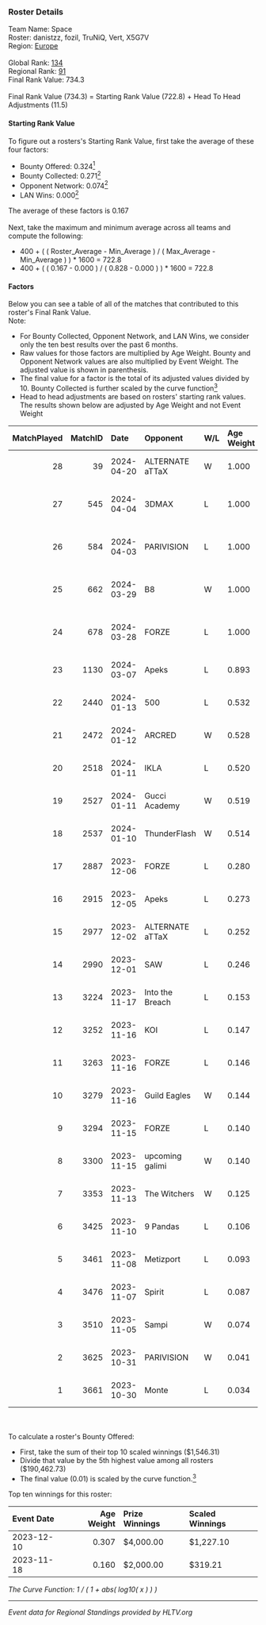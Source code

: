 ### Roster Details<br />
Team Name: Space<br />
Roster: danistzz, fozil, TruNiQ, Vert, X5G7V<br />
Region: [Europe]( ../standings_europe.md)<br />
<br />
Global Rank: [134](../standings_global.md)<br />
Regional Rank: [91]( ../standings_europe.md)<br />
Final Rank Value:  734.3<br />
<br />
Final Rank Value (734.3) = Starting Rank Value (722.8) + Head To Head Adjustments (11.5)<br />

#### Starting Rank Value<br />
To figure out a rosters's Starting Rank Value, first take the average of these four factors:<br />
- Bounty Offered: 0.324[<sup>1</sup>](#table2)
- Bounty Collected: 0.271[<sup>2</sup>](#table1)
- Opponent Network: 0.074[<sup>2</sup>](#table1)
- LAN Wins: 0.000[<sup>2</sup>](#table1)

The average of these factors is 0.167<br />
<br />
Next, take the maximum and minimum average across all teams and compute the following:<br />
- 400 + ( ( Roster_Average - Min_Average ) / ( Max_Average - Min_Average ) ) * 1600 = 722.8
- 400 + ( ( 0.167 - 0.000 ) / ( 0.828 - 0.000 ) ) * 1600 = 722.8


#### Factors<br />
Below you can see a table of all of the matches that contributed to this roster's Final Rank Value.<br />
Note:<br />

- For Bounty Collected, Opponent Network, and LAN Wins, we consider only the ten best results over the past 6 months.
- Raw values for those factors are multiplied by Age Weight. Bounty and Opponent Network values are also multiplied by Event Weight. The adjusted value is shown in parenthesis.
- The final value for a factor is the total of its adjusted values divided by 10. Bounty Collected is further scaled by the curve function[<sup>3</sup>](#curveFunction)
- Head to head adjustments are based on rosters' starting rank values. The results shown below are adjusted by Age Weight and not Event Weight
<span id="table1"></span><br />


| MatchPlayed | MatchID | Date       | Opponent        | W/L | Age Weight | Event Weight | Bounty Collected | Opponent Network | LAN Wins  | H2H Adjustment | Participating Roster                      |
| -: | -: | :- | :- | :- | :- | :- | :- | :- | :- | -: | :- |
|          28 |      39 | 2024-04-20 | ALTERNATE aTTaX | W   | 1.000      | 0.500        | 0.019 (0.010)    | 0.639 (0.320)    | 0 (0.000) |          19.93 | danistzz, fozil, TruNiQ, Vert, X5G7V      |
|          27 |     545 | 2024-04-04 | 3DMAX           | L   | 1.000      | -            | -                | -                | -         |          -4.49 | danistzz, fozil, TruNiQ, Vert, waterfaLLZ |
|          26 |     584 | 2024-04-03 | PARIVISION      | L   | 1.000      | -            | -                | -                | -         |         -13.33 | danistzz, fozil, TruNiQ, Vert, waterfaLLZ |
|          25 |     662 | 2024-03-29 | B8              | W   | 1.000      | 0.500        | 0.003 (0.001)    | 0.655 (0.328)    | 0 (0.000) |          23.15 | danistzz, fozil, TruNiQ, Vert, waterfaLLZ |
|          24 |     678 | 2024-03-28 | FORZE           | L   | 1.000      | -            | -                | -                | -         |          -4.76 | danistzz, fozil, TruNiQ, Vert, waterfaLLZ |
|          23 |    1130 | 2024-03-07 | Apeks           | L   | 0.893      | -            | -                | -                | -         |          -1.19 | enzero, fozil, TruNiQ, Vert, waterfaLLZ   |
|          22 |    2440 | 2024-01-13 | 500             | L   | 0.532      | -            | -                | -                | -         |         -10.23 | enzero, fozil, leri511, TruNiQ, Vert      |
|          21 |    2472 | 2024-01-12 | ARCRED          | W   | 0.528      | 0.143        | 0.008 (0.001)    | 0.164 (0.012)    | 0 (0.000) |           8.01 | enzero, fozil, leri511, TruNiQ, Vert      |
|          20 |    2518 | 2024-01-11 | IKLA            | L   | 0.520      | -            | -                | -                | -         |         -10.24 | enzero, fozil, leri511, TruNiQ, Vert      |
|          19 |    2527 | 2024-01-11 | Gucci Academy   | W   | 0.519      | 0.143        | 0.013 (0.001)    | 0.093 (0.007)    | 0 (0.000) |           9.36 | enzero, fozil, leri511, TruNiQ, Vert      |
|          18 |    2537 | 2024-01-10 | ThunderFlash    | W   | 0.514      | 0.143        | 0.000 (0.000)    | 0.000 (0.000)    | 0 (0.000) |           2.35 | enzero, fozil, leri511, TruNiQ, Vert      |
|          17 |    2887 | 2023-12-06 | FORZE           | L   | 0.280      | -            | -                | -                | -         |          -3.63 | enzero, fozil, leri511, TruNiQ, Vert      |
|          16 |    2915 | 2023-12-05 | Apeks           | L   | 0.273      | -            | -                | -                | -         |          -0.41 | enzero, fozil, leri511, TruNiQ, Vert      |
|          15 |    2977 | 2023-12-02 | ALTERNATE aTTaX | L   | 0.252      | -            | -                | -                | -         |          -3.18 | enzero, fozil, leri511, TruNiQ, Vert      |
|          14 |    2990 | 2023-12-01 | SAW             | L   | 0.246      | -            | -                | -                | -         |          -0.38 | enzero, fozil, leri511, TruNiQ, Vert      |
|          13 |    3224 | 2023-11-17 | Into the Breach | L   | 0.153      | -            | -                | -                | -         |          -1.80 | enzero, fozil, leri511, TruNiQ, Vert      |
|          12 |    3252 | 2023-11-16 | KOI             | L   | 0.147      | -            | -                | -                | -         |          -0.69 | enzero, fozil, leri511, TruNiQ, Vert      |
|          11 |    3263 | 2023-11-16 | FORZE           | L   | 0.146      | -            | -                | -                | -         |          -2.04 | enzero, fozil, leri511, TruNiQ, Vert      |
|          10 |    3279 | 2023-11-16 | Guild Eagles    | W   | 0.144      | 0.435        | 0.046 (0.003)    | 0.727 (0.046)    | 0 (0.000) |           3.82 | enzero, fozil, leri511, TruNiQ, Vert      |
|           9 |    3294 | 2023-11-15 | FORZE           | L   | 0.140      | -            | -                | -                | -         |          -1.97 | enzero, fozil, leri511, TruNiQ, Vert      |
|           8 |    3300 | 2023-11-15 | upcoming galimi | W   | 0.140      | 0.143        | 0.000 (0.000)    | 0.000 (0.000)    | 0 (0.000) |           0.61 | enzero, fozil, leri511, TruNiQ, Vert      |
|           7 |    3353 | 2023-11-13 | The Witchers    | W   | 0.125      | 0.435        | 0.038 (0.002)    | 0.172 (0.009)    | 0 (0.000) |           2.19 | enzero, fozil, leri511, TruNiQ, Vert      |
|           6 |    3425 | 2023-11-10 | 9 Pandas        | L   | 0.106      | -            | -                | -                | -         |          -0.40 | enzero, fozil, leri511, TruNiQ, Vert      |
|           5 |    3461 | 2023-11-08 | Metizport       | L   | 0.093      | -            | -                | -                | -         |          -1.59 | enzero, fozil, leri511, TruNiQ, Vert      |
|           4 |    3476 | 2023-11-07 | Spirit          | L   | 0.087      | -            | -                | -                | -         |          -0.00 | enzero, fozil, leri511, TruNiQ, Vert      |
|           3 |    3510 | 2023-11-05 | Sampi           | W   | 0.074      | 0.435        | 0.084 (0.003)    | 0.698 (0.022)    | 0 (0.000) |           1.89 | enzero, fozil, leri511, TruNiQ, Vert      |
|           2 |    3625 | 2023-10-31 | PARIVISION      | W   | 0.041      | 0.500        | 0.002 (0.000)    | 0.004 (0.000)    | 0 (0.000) |           0.54 | enzero, fozil, leri511, TruNiQ, Vert      |
|           1 |    3661 | 2023-10-30 | Monte           | L   | 0.034      | -            | -                | -                | -         |          -0.07 | enzero, fozil, leri511, TruNiQ, Vert      |

<br />
<span id="table2"></span><br />
To calculate a roster's Bounty Offered:<br />

- First, take the sum of their top 10 scaled winnings ($1,546.31)
- Divide that value by the 5th highest value among all rosters ($190,462.73)
- The final value (0.01) is scaled by the curve function.[<sup>3</sup>](#curveFunction)

Top ten winnings for this roster:<br />

| Event Date | Age Weight | Prize Winnings | Scaled Winnings |
| :- | -: | :- | :- |
| 2023-12-10 |      0.307 | $4,000.00      | $1,227.10       |
| 2023-11-18 |      0.160 | $2,000.00      | $319.21         |


<span id="curveFunction"></span>_The Curve Function: 1 / ( 1 + abs( log10( x ) ) )_<br />

---
_Event data for Regional Standings provided by HLTV.org_<br />
